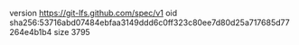 version https://git-lfs.github.com/spec/v1
oid sha256:53716abd07484ebfaa3149ddd6c0ff323c80ee7d80d25a717685d77264e4b1b4
size 3795
